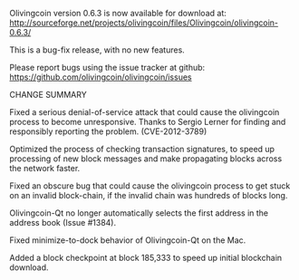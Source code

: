 Olivingcoin version 0.6.3 is now available for download at:
  http://sourceforge.net/projects/olivingcoin/files/Olivingcoin/olivingcoin-0.6.3/

This is a bug-fix release, with no new features.

Please report bugs using the issue tracker at github:
  https://github.com/olivingcoin/olivingcoin/issues

CHANGE SUMMARY

Fixed a serious denial-of-service attack that could cause the
olivingcoin process to become unresponsive. Thanks to Sergio Lerner
for finding and responsibly reporting the problem. (CVE-2012-3789)

Optimized the process of checking transaction signatures, to
speed up processing of new block messages and make propagating
blocks across the network faster.

Fixed an obscure bug that could cause the olivingcoin process to get
stuck on an invalid block-chain, if the invalid chain was
hundreds of blocks long.

Olivingcoin-Qt no longer automatically selects the first address
in the address book (Issue #1384).

Fixed minimize-to-dock behavior of Olivingcoin-Qt on the Mac.

Added a block checkpoint at block 185,333 to speed up initial
blockchain download.
